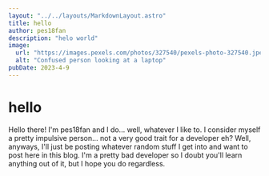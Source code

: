 ```yaml
---
layout: "../../layouts/MarkdownLayout.astro"
title: hello
author: pes18fan
description: "helo world"
image:
  url: "https://images.pexels.com/photos/327540/pexels-photo-327540.jpeg?cs=tinysrgb&w=600&h=600"
  alt: "Confused person looking at a laptop"
pubDate: 2023-4-9
---
```


# hello

Hello there! I'm pes18fan and I do... well, whatever I like to. I consider myself a pretty impulsive person... not a very good trait for a developer eh? Well, anyways, I'll just be posting whatever random stuff I get into and want to post here in this blog. I'm a pretty bad developer so I doubt you'll learn anything out of it, but I hope you do regardless.
